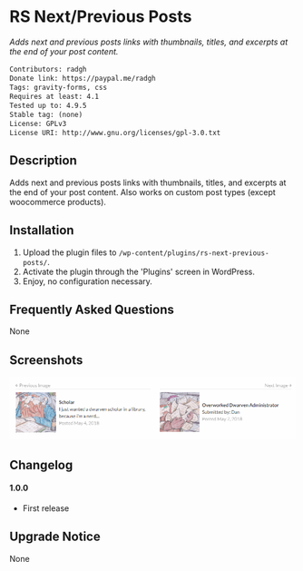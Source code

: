 RS Next/Previous Posts
==

_Adds next and previous posts links with thumbnails, titles, and excerpts at the end of your post content._

    Contributors: radgh
    Donate link: https://paypal.me/radgh
    Tags: gravity-forms, css
    Requires at least: 4.1
    Tested up to: 4.9.5
    Stable tag: (none)
    License: GPLv3
    License URI: http://www.gnu.org/licenses/gpl-3.0.txt

## Description ##

Adds next and previous posts links with thumbnails, titles, and excerpts at the end of your post content. Also works on custom post types (except woocommerce products).

## Installation ##

1. Upload the plugin files to `/wp-content/plugins/rs-next-previous-posts/`.
1. Activate the plugin through the 'Plugins' screen in WordPress.
1. Enjoy, no configuration necessary.

## Frequently Asked Questions ##

None

## Screenshots ##

![Display of a previous and next post, with thumbnail title and excerpt for each item](screenshot-1.png)

## Changelog ##

#### 1.0.0
* First release

## Upgrade Notice ##

None